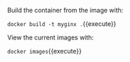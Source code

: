 Build the container from the image with:

`docker build -t myginx .`{{execute}}

View the current images with:

`docker images`{{execute}}
